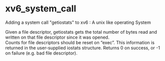 # xv6_system_call
Adding a system call "getiostats" to xv6 : A unix like operating System </br>

Given a file descriptor, getiostats gets the total number of bytes read and written on that file descriptor since it was opened.</br>
Counts for file descriptors should be reset on “exec”. This information is returned in the user-supplied iostats structure. Returns 0 on success, or -1 on failure (e.g. bad file descriptor).
